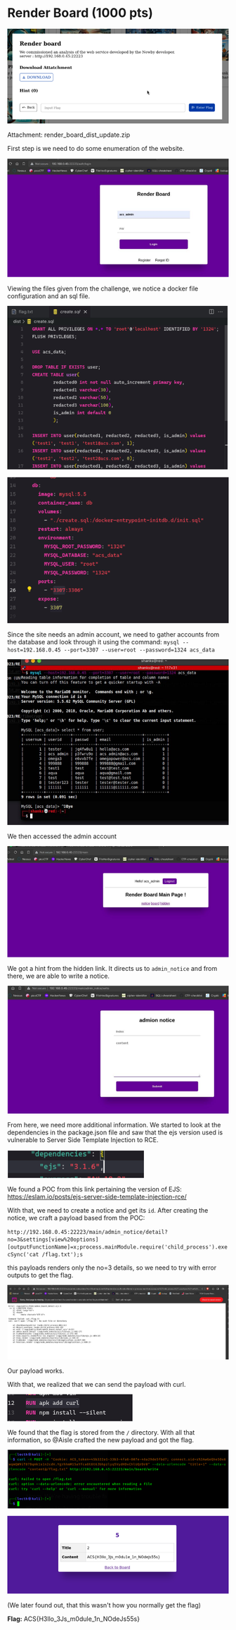 # Render Board (1000 pts)

![Alt text](image.png)

Attachment: render_board_dist_update.zip

First step is we need to do some enumeration of the website.

![Alt text](image-1.png)

Viewing the files given from the challenge, we notice a docker file configuration and an sql file.

![Alt text](image-2.png)

![Alt text](image-3.png)

Since the site needs an admin account, we need to gather accounts from the database and look through it using the command: 
`mysql --host=192.168.0.45 --port=3307 --user=root --password=1324 acs_data`

![Alt text](image-4.png)

We then accessed the admin account

![Alt text](image-5.png)

We got a hint from the hidden link. It directs us to `admin_notice` and from there, we are able to write a notice.

![Alt text](image-6.png)

From here, we need more additional information. We started to look at the dependencies in the package.json file and saw that the ejs version used is vulnerable to Server Side Template Injection to RCE.

![Alt text](image-7.png)

We found a POC from this link pertaining the version of EJS:
https://eslam.io/posts/ejs-server-side-template-injection-rce/

With that, we need to create a notice and get its `id`. After creating the notice, we craft a payload based from the POC:

`http://192.168.0.45:22223/main/admin_notice/detail?no=3&settings[view%20options][outputFunctionName]=x;process.mainModule.require('child_process').execSync('cat /flag.txt');s`

this payloads renders only the no=3 details, so we need to try with error outputs to get the flag.

![Alt text](image-8.png)

Our payload works. 

With that, we realized that we can send the payload with curl. 

![Alt text](image-9.png)

We found that the flag is stored from the `/` directory. With all that information, so @Aisle crafted the new payload and got the flag.

![Alt text](image-10.png)

![Alt text](image-11.png)

(We later found out, that this wasn't how you normally get the flag)

**Flag:** ACS{H3llo_3Js_m0dule_1n_NOdeJs55s}